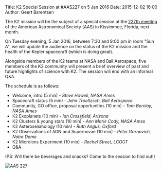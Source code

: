 Title: K2 Special Session at #AAS227 on 5 Jan 2016
Date: 2015-12-02 16:00
Author: Geert Barentsen

The K2 mission will be the subject of a special session at the
[227th meeting](https://aas.org/meetings/aas227)
of the American Astronomical Society (AAS) in Kissimmee, Florida, next month.

On Tuesday evening, 5 Jan 2016, between 7:30 and 9:00 pm in room "Sun A",
we will update the audience on the status of the K2 mission
and the health of the Kepler spacecraft (which is doing great).

Alongside members of the K2 teams at NASA and Ball Aerospace,
five members of the K2 community will present a brief overview
of past and future highlights of science with K2.
The session will end with an informal Q&A.

The schedule is as follows:

 - Welcome, intro (5 min) - <i>Steve Howell, NASA Ames</i>
 - Spacecraft status (5 min) - <i>John Troeltzsch, Ball Aerospace</i>
 - Community, GO office, proposal opportunities (10 min) - <i>Tom Barclay, NASA Ames</i>
 - K2 Exoplanets (10 min) - <i>Ian Crossfield, Arizona</i>
 - K2 Clusters & young stars (10 min) - <i>Ann Marie Cody, NASA Ames</i>
 - K2 Asteroseismology (10 min) - <i>Ruth Angus, Oxford</i>
 - K2 Observations of AGN and Supernovae (10 min) - <i>Peter Garnavich, Notre Dame</i>
 - K2 Microlens Experiment (10 min) - <i>Rachel Street, LCOGT</i>
 - Q&A

(PS: Will there be beverages and snacks? Come to the session to find out!)

<div>
<img src="images/news/aas227-special-session.jpg" class="img-responsive" alt="AAS 227">
</div>
